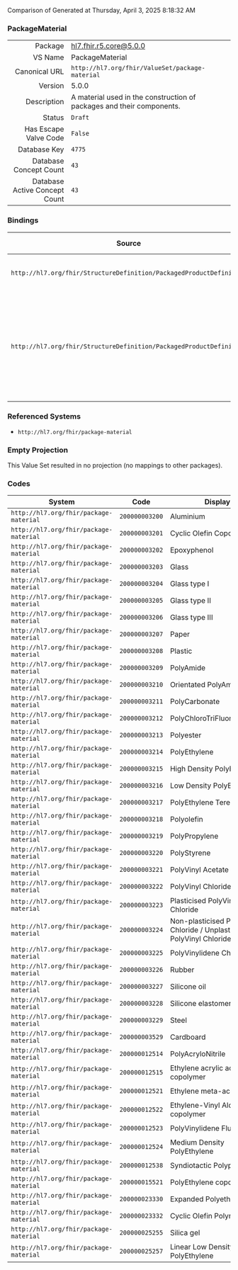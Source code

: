Comparison of 
Generated at Thursday, April 3, 2025 8:18:32 AM

### PackageMaterial

|      |     |
| ---: | --- |
| Package | hl7.fhir.r5.core@5.0.0 |
| VS Name | PackageMaterial |
| Canonical URL | `http://hl7.org/fhir/ValueSet/package-material` |
| Version | 5.0.0 |
| Description | A material used in the construction of packages and their components. |
| Status | `Draft` |
| Has Escape Valve Code | `False` |
| Database Key | `4775` |
| Database Concept Count | `43` |
| Database Active Concept Count | `43` |
### Bindings

| Source | Element | Binding | Strength | Element Short |
| ------ | ------- | ------- | -------- | ------------- |
| `http://hl7.org/fhir/StructureDefinition/PackagedProductDefinition` | `PackagedProductDefinition.packaging.material` | `http://hl7.org/fhir/ValueSet/package-material` | `Example` | Material type of the package item |
| `http://hl7.org/fhir/StructureDefinition/PackagedProductDefinition` | `PackagedProductDefinition.packaging.alternateMaterial` | `http://hl7.org/fhir/ValueSet/package-material` | `Example` | A possible alternate material for this part of the packaging, that is allowed to be used instead of the usual material |

### Referenced Systems

* `http://hl7.org/fhir/package-material`
### Empty Projection

This Value Set resulted in no projection (no mappings to other packages).

### Codes

| System | Code | Display |
| ------ | ---- | ------- |
| `http://hl7.org/fhir/package-material` | `200000003200` | Aluminium |
| `http://hl7.org/fhir/package-material` | `200000003201` | Cyclic Olefin Copolymer |
| `http://hl7.org/fhir/package-material` | `200000003202` | Epoxyphenol |
| `http://hl7.org/fhir/package-material` | `200000003203` | Glass |
| `http://hl7.org/fhir/package-material` | `200000003204` | Glass type I |
| `http://hl7.org/fhir/package-material` | `200000003205` | Glass type II |
| `http://hl7.org/fhir/package-material` | `200000003206` | Glass type III |
| `http://hl7.org/fhir/package-material` | `200000003207` | Paper |
| `http://hl7.org/fhir/package-material` | `200000003208` | Plastic |
| `http://hl7.org/fhir/package-material` | `200000003209` | PolyAmide |
| `http://hl7.org/fhir/package-material` | `200000003210` | Orientated PolyAmide |
| `http://hl7.org/fhir/package-material` | `200000003211` | PolyCarbonate |
| `http://hl7.org/fhir/package-material` | `200000003212` | PolyChloroTriFluoroEthylene |
| `http://hl7.org/fhir/package-material` | `200000003213` | Polyester |
| `http://hl7.org/fhir/package-material` | `200000003214` | PolyEthylene |
| `http://hl7.org/fhir/package-material` | `200000003215` | High Density PolyEthylene |
| `http://hl7.org/fhir/package-material` | `200000003216` | Low Density PolyEthylene |
| `http://hl7.org/fhir/package-material` | `200000003217` | PolyEthylene TerePhthalate |
| `http://hl7.org/fhir/package-material` | `200000003218` | Polyolefin |
| `http://hl7.org/fhir/package-material` | `200000003219` | PolyPropylene |
| `http://hl7.org/fhir/package-material` | `200000003220` | PolyStyrene |
| `http://hl7.org/fhir/package-material` | `200000003221` | PolyVinyl Acetate |
| `http://hl7.org/fhir/package-material` | `200000003222` | PolyVinyl Chloride |
| `http://hl7.org/fhir/package-material` | `200000003223` | Plasticised PolyVinyl Chloride |
| `http://hl7.org/fhir/package-material` | `200000003224` | Non-plasticised PolyVinyl Chloride / Unplasticised PolyVinyl Chloride |
| `http://hl7.org/fhir/package-material` | `200000003225` | PolyVinylidene Chloride |
| `http://hl7.org/fhir/package-material` | `200000003226` | Rubber |
| `http://hl7.org/fhir/package-material` | `200000003227` | Silicone oil |
| `http://hl7.org/fhir/package-material` | `200000003228` | Silicone elastomer |
| `http://hl7.org/fhir/package-material` | `200000003229` | Steel |
| `http://hl7.org/fhir/package-material` | `200000003529` | Cardboard |
| `http://hl7.org/fhir/package-material` | `200000012514` | PolyAcryloNitrile |
| `http://hl7.org/fhir/package-material` | `200000012515` | Ethylene acrylic acid copolymer |
| `http://hl7.org/fhir/package-material` | `200000012521` | Ethylene meta-acrylic acid |
| `http://hl7.org/fhir/package-material` | `200000012522` | Ethylene-Vinyl Alcohol copolymer |
| `http://hl7.org/fhir/package-material` | `200000012523` | PolyVinylidene Fluoride |
| `http://hl7.org/fhir/package-material` | `200000012524` | Medium Density PolyEthylene |
| `http://hl7.org/fhir/package-material` | `200000012538` | Syndiotactic Polypropylene |
| `http://hl7.org/fhir/package-material` | `200000015521` | PolyEthylene copolymer |
| `http://hl7.org/fhir/package-material` | `200000023330` | Expanded Polyethylene |
| `http://hl7.org/fhir/package-material` | `200000023332` | Cyclic Olefin Polymer |
| `http://hl7.org/fhir/package-material` | `200000025255` | Silica gel |
| `http://hl7.org/fhir/package-material` | `200000025257` | Linear Low Density PolyEthylene |
